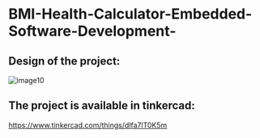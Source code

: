 # BMI-Health-Calculator-Embedded-Software-Development-



## Design of the project:
![image10](https://user-images.githubusercontent.com/47111709/138399990-b6577309-d53d-4b08-ad43-3e50caf1c75f.png)


## The project is available in tinkercad:
https://www.tinkercad.com/things/dlfa7lT0K5m
